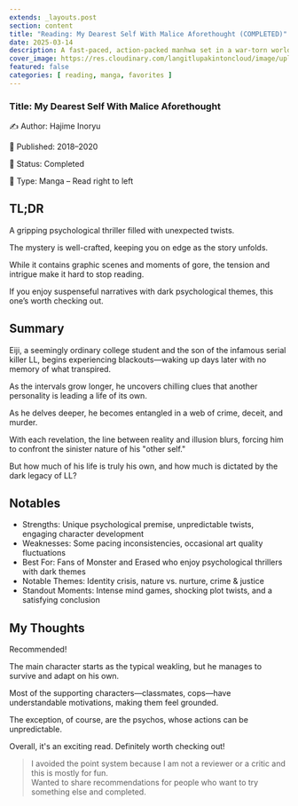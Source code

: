 ```yaml
---
extends: _layouts.post
section: content
title: "Reading: My Dearest Self With Malice Aforethought (COMPLETED)"
date: 2025-03-14
description: A fast-paced, action-packed manhwa set in a war-torn world, featuring dynamic battles and deep character conflicts. If you love historical warfare and mercenary stories, this is a must-read!
cover_image: https://res.cloudinary.com/langitlupakintoncloud/image/upload/v1741947262/hugo/jcos.io/mouje0gce1hkc2lbltps.webp
featured: false
categories: [ reading, manga, favorites ]
---
```


### Title: My Dearest Self With Malice Aforethought
✍️ Author: Hajime Inoryu

📅 Published: 2018–2020

📌 Status: Completed

📜 Type: Manga – Read right to left

## TL;DR
A gripping psychological thriller filled with unexpected twists.

The mystery is well-crafted, keeping you on edge as the story unfolds.

While it contains graphic scenes and moments of gore, the tension and intrigue make it hard to stop reading.

If you enjoy suspenseful narratives with dark psychological themes, this one’s worth checking out.

## Summary

Eiji, a seemingly ordinary college student and the son of the infamous serial killer LL, begins experiencing blackouts—waking up days later with no memory of what transpired.

As the intervals grow longer, he uncovers chilling clues that another personality is leading a life of its own.

As he delves deeper, he becomes entangled in a web of crime, deceit, and murder.

With each revelation, the line between reality and illusion blurs, forcing him to confront the sinister nature of his "other self."

But how much of his life is truly his own, and how much is dictated by the dark legacy of LL?

## Notables

- Strengths: Unique psychological premise, unpredictable twists, engaging character development
- Weaknesses: Some pacing inconsistencies, occasional art quality fluctuations
- Best For: Fans of Monster and Erased who enjoy psychological thrillers with dark themes
- Notable Themes: Identity crisis, nature vs. nurture, crime & justice
- Standout Moments: Intense mind games, shocking plot twists, and a satisfying conclusion

## My Thoughts

Recommended!

The main character starts as the typical weakling, but he manages to survive and adapt on his own.

Most of the supporting characters—classmates, cops—have understandable motivations, making them feel grounded.

The exception, of course, are the psychos, whose actions can be unpredictable.

Overall, it's an exciting read. Definitely worth checking out!

> I avoided the point system because I am not a reviewer or a critic and this is mostly for fun.  
> Wanted to share recommendations for people who want to try something else and completed.
